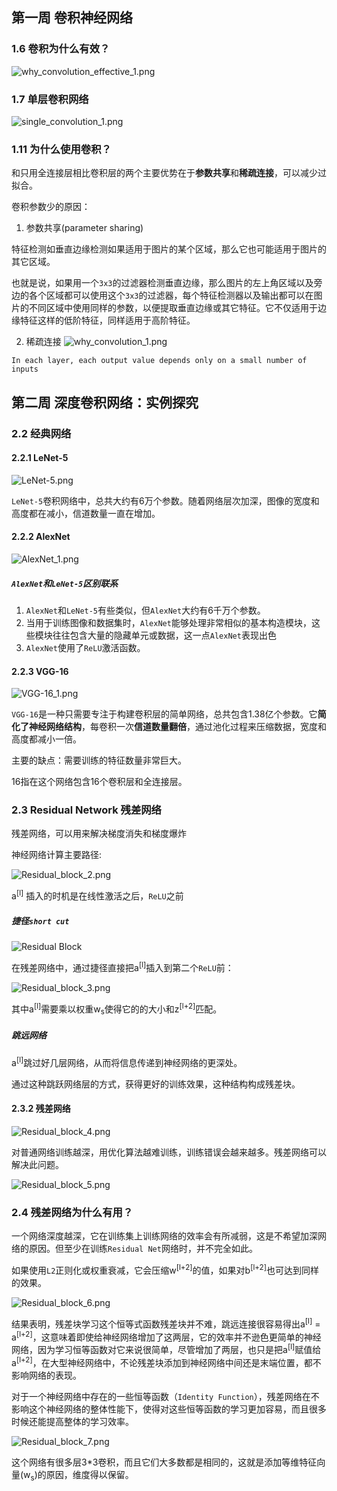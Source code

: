 ## 第一周 卷积神经网络
### 1.6 卷积为什么有效？

![why_convolution_effective_1.png](https://i.imgur.com/S95bCXM.png)

### 1.7 单层卷积网络

![single_convolution_1.png](https://i.imgur.com/vqWTt2B.png)

### 1.11 为什么使用卷积？
和只用全连接层相比卷积层的两个主要优势在于**参数共享**和**稀疏连接**，可以减少过拟合。

卷积参数少的原因：
1. 参数共享(parameter sharing)

特征检测如垂直边缘检测如果适用于图片的某个区域，那么它也可能适用于图片的其它区域。

也就是说，如果用一个`3x3`的过滤器检测垂直边缘，那么图片的左上角区域以及旁边的各个区域都可以使用这个`3x3`的过滤器，每个特征检测器以及输出都可以在图片的不同区域中使用同样的参数，以便提取垂直边缘或其它特征。它不仅适用于边缘特征这样的低阶特征，同样适用于高阶特征。

2. 稀疏连接
![why_convolution_1.png](https://i.imgur.com/GZMnHib.png)

`In each layer, each output value depends only on a small number of inputs`


## 第二周 深度卷积网络：实例探究
### 2.2 经典网络
#### 2.2.1 LeNet-5

![LeNet-5.png](https://i.imgur.com/hC4rMIN.png)

`LeNet-5`卷积网络中，总共大约有6万个参数。随着网络层次加深，图像的宽度和高度都在减小，信道数量一直在增加。

#### 2.2.2 AlexNet

![AlexNet_1.png](https://i.imgur.com/kVlnwgi.png)

##### `AlexNet`和`LeNet-5`区别联系

1. `AlexNet`和`LeNet-5`有些类似，但`AlexNet`大约有6千万个参数。
2. 当用于训练图像和数据集时，`AlexNet`能够处理非常相似的基本构造模块，这些模块往往包含大量的隐藏单元或数据，这一点`AlexNet`表现出色
3. `AlexNet`使用了`ReLU`激活函数。

#### 2.2.3 VGG-16
![VGG-16_1.png](https://i.imgur.com/zGBI2mc.png)

`VGG-16`是一种只需要专注于构建卷积层的简单网络，总共包含1.38亿个参数。它**简化了神经网络结构**，每卷积一次**信道数量翻倍**，通过池化过程来压缩数据，宽度和高度都减小一倍。

主要的缺点：需要训练的特征数量非常巨大。

16指在这个网络包含16个卷积层和全连接层。

### 2.3 Residual Network 残差网络
残差网络，可以用来解决梯度消失和梯度爆炸

神经网络计算主要路径:

![Residual_block_2.png](https://i.imgur.com/v38ul1o.png)

a<sup>[l]</sup> 插入的时机是在线性激活之后，`ReLU`之前
##### 捷径`short cut`
![Residual Block](https://i.imgur.com/49dxUSJ.png)

在残差网络中，通过捷径直接把a<sup>[l]</sup>插入到第二个`ReLU`前：

![Residual_block_3.png](https://i.imgur.com/8RUxloT.png)

其中a<sup>[l]</sup>需要乘以权重w<sub>s</sub>使得它的的大小和z<sup>[l+2]</sup>匹配。

##### 跳远网络
a<sup>[l]</sup>跳过好几层网络，从而将信息传递到神经网络的更深处。

通过这种跳跃网络层的方式，获得更好的训练效果，这种结构构成残差块。

#### 2.3.2 残差网络
![Residual_block_4.png](https://i.imgur.com/zM6SEJf.png)

对普通网络训练越深，用优化算法越难训练，训练错误会越来越多。残差网络可以解决此问题。

![Residual_block_5.png](https://i.imgur.com/Wq4lgX5.png)

### 2.4 残差网络为什么有用？
一个网络深度越深，它在训练集上训练网络的效率会有所减弱，这是不希望加深网络的原因。但至少在训练`Residual Net`网络时，并不完全如此。

如果使用`L2`正则化或权重衰减，它会压缩w<sup>[l+2]</sup>的值，如果对b<sup>[l+2]</sup>也可达到同样的效果。

![Residual_block_6.png](https://i.imgur.com/Q82n6xl.png)

结果表明，残差块学习这个恒等式函数残差块并不难，跳远连接很容易得出a<sup>[l]</sup> = a<sup>[l+2]</sup>，这意味着即使给神经网络增加了这两层，它的效率并不逊色更简单的神经网络，因为学习恒等函数对它来说很简单，尽管增加了两层，也只是把a<sup>[l]</sup>赋值给a<sup>[l+2]</sup>，在大型神经网络中，不论残差块添加到神经网络中间还是末端位置，都不影响网络的表现。

对于一个神经网络中存在的一些恒等函数（`Identity Function`），残差网络在不影响这个神经网络的整体性能下，使得对这些恒等函数的学习更加容易，而且很多时候还能提高整体的学习效率。

![Residual_block_7.png](https://i.imgur.com/3nRJi1a.png)

这个网络有很多层3*3卷积，而且它们大多数都是相同的，这就是添加等维特征向量(w<sub>s</sub>)的原因，维度得以保留。
